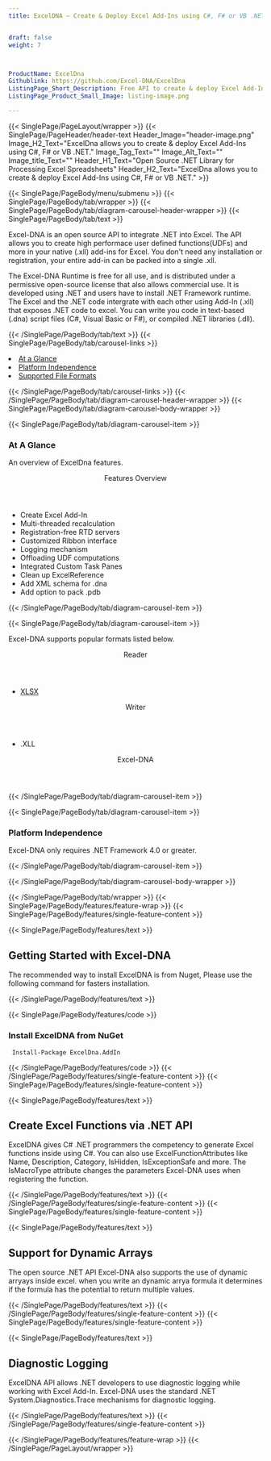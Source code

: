 ```yaml
---
title: ExcelDNA – Create & Deploy Excel Add-Ins using C#, F# or VB .NET


draft: false
weight: 7



ProductName: ExcelDna
Githublink: https://github.com/Excel-DNA/ExcelDna
ListingPage_Short_Description: Free API to create & deploy Excel Add-Ins using .NET.
ListingPage_Product_Small_Image: listing-image.png 

---
```


{{< SinglePage/PageLayout/wrapper >}}
{{< SinglePage/PageHeader/header-text
Header_Image="header-image.png"
Image_H2_Text="ExcelDna allows you to create & deploy Excel Add-Ins using C#, F# or VB .NET."
Image_Tag_Text=""
Image_Alt_Text=""
Image_title_Text=""
Header_H1_Text="Open Source .NET Library for Processing Excel Spreadsheets"
Header_H2_Text="ExcelDna allows you to create & deploy Excel Add-Ins using C#, F# or VB .NET." >}}

{{< SinglePage/PageBody/menu/submenu >}}
{{< SinglePage/PageBody/tab/wrapper >}}
{{< SinglePage/PageBody/tab/diagram-carousel-header-wrapper >}}
{{< SinglePage/PageBody/tab/text >}}



<p>Excel-DNA is an open source API to integrate .NET into Excel. The API allows you to create high performace user defined functions(UDFs) and more in your native (.xll) add-ins for Excel. You don't need any installation or registration, your entire add-in can be packed into a single .xll.</p>
<p>The Excel-DNA Runtime is free for all use, and is distributed under a permissive open-source license that also allows commercial use. It is developed using .NET and users have to install .NET Framework runtime. The Excel and the .NET code intergrate with each other using Add-In (.xll) that exposes .NET code to excel. You can write you code in text-based (.dna) script files (C#, Visual Basic or F#), or compiled .NET libraries (.dll).</p>

{{< /SinglePage/PageBody/tab/text >}}
{{< SinglePage/PageBody/tab/carousel-links >}}

<li data-target="#diagramcarousel" data-slide-to="0"><a href="#">At a Glance</a></li>
<li data-target="#diagramcarousel" data-slide-to="2"><a href="#">Platform Independence</a></li>
<li data-target="#diagramcarousel" data-slide-to="1"><a class="activetab" href="#">Supported File Formats</a></li>


{{< /SinglePage/PageBody/tab/carousel-links >}}
{{< /SinglePage/PageBody/tab/diagram-carousel-header-wrapper >}}
{{< SinglePage/PageBody/tab/diagram-carousel-body-wrapper >}}

{{< SinglePage/PageBody/tab/diagram-carousel-item >}}
<h3>At A Glance</h3>
<p>An overview of ExcelDna features.</p>
<div class="diagram1 d1-poi">
<div class="d1-row">
<div class="d1-col d1-left"><header>Features Overview</header>
<ul>
<li>Create Excel Add-In</li>
<li>Multi-threaded recalculation</li>
<li>Registration-free RTD servers</li>
<li>Customized Ribbon interface</li>
<li>Logging mechanism</li>
<li>Offloading UDF computations</li>
<li>Integrated Custom Task Panes</li>
<li>Clean up ExcelReference</li>
<li>Add XML schema for .dna</li>
<li>Add option to pack .pdb</li>
</ul>
</div>
<!--/left--></div>
<!-- <div class="d1-logo" style="border: none;">
         <img src='listing-image.png' alt="Compression APIs for .NET" /
         <header>Excen-DNA</header>
         <footer><small></small></footer>
        </div> --> <!--/logo--></div>
<!--/diagram1-->
{{< /SinglePage/PageBody/tab/diagram-carousel-item >}}

{{< SinglePage/PageBody/tab/diagram-carousel-item >}}
<p>Excel-DNA supports popular formats listed below.</p>
<div class="diagram1 d2 d1-poi">
<div class="d1-row">
<div class="d1-col d1-left"><header><i class="fa fa-arrows-v"> </i> Reader</header>
<ul>
<li><a href="https://docs.fileformat.com/spreadsheet/xlsx/">XLSX</a></li>
</ul>
</div>
<!--/left-->
<div class="d1-col d1-right"><header><i class="fa fa-long-arrow-down"> </i> Writer</header>
<ul>
<li><a>.XLL</a></li>
</ul>
</div>
<!--/right--></div>
<!--/row-->
<div class="d1-logo" style="border: none;"><!--<img src='listing-image.png' alt="Compression APIs for .NET" />--><header>Excel-DNA</header><footer><small></small></footer></div>
<!--/logo--></div>
<!--/diagram2-->
{{< /SinglePage/PageBody/tab/diagram-carousel-item >}}

{{< SinglePage/PageBody/tab/diagram-carousel-item >}}
<h3>Platform Independence</h3>
<p>Excel-DNA only requires .NET Framework 4.0 or greater.</p>
{{< /SinglePage/PageBody/tab/diagram-carousel-item >}}

{{< /SinglePage/PageBody/tab/diagram-carousel-body-wrapper >}}

{{< /SinglePage/PageBody/tab/wrapper >}}
{{< SinglePage/PageBody/features/feature-wrap >}}
{{< SinglePage/PageBody/features/single-feature-content >}}

{{< SinglePage/PageBody/features/text >}}
<h2 class="h2title">Getting Started with Excel-DNA</h2>
<p>The recommended way to install ExcelDNA is from Nuget, Please use the following command for fasters installation.</p>
{{< /SinglePage/PageBody/features/text >}}

{{< SinglePage/PageBody/features/code >}}
<h3>Install ExcelDNA from NuGet</h3>
<pre><code class="html"> Install-Package ExcelDna.AddIn</code></pre>


{{< /SinglePage/PageBody/features/code >}}
{{< /SinglePage/PageBody/features/single-feature-content >}}
{{< SinglePage/PageBody/features/single-feature-content >}}

{{< SinglePage/PageBody/features/text >}}
<h2 class="h2title">Create Excel Functions via .NET API</h2>
<p>ExcelDNA gives C# .NET programmers the competency to generate Excel functions inside using C#. You can also use ExcelFunctionAttributes like Name, Description, Category, IsHidden, IsExceptionSafe and more. The IsMacroType attribute changes the parameters Excel-DNA uses when registering the function.</p>

{{< /SinglePage/PageBody/features/text >}}
{{< /SinglePage/PageBody/features/single-feature-content >}}
{{< SinglePage/PageBody/features/single-feature-content >}}

{{< SinglePage/PageBody/features/text >}}
<h2 class="h2title">Support for Dynamic Arrays</h2>
<p>The open source .NET API Excel-DNA also supports the use of dynamic arryays inside excel. when you write an dynamic arrya formula it determines if the formula has the potential to return multiple values.</p>

{{< /SinglePage/PageBody/features/text >}}
{{< /SinglePage/PageBody/features/single-feature-content >}}
{{< SinglePage/PageBody/features/single-feature-content >}}

{{< SinglePage/PageBody/features/text >}}
<h2 class="h2title">Diagnostic Logging</h2>
<p>ExcelDNA API allows .NET developers to use diagnostic logging while working with Excel Add-In. Excel-DNA uses the standard .NET System.Diagnostics.Trace mechanisms for diagnostic logging.</p>

{{< /SinglePage/PageBody/features/text >}}
{{< /SinglePage/PageBody/features/single-feature-content >}}

{{< /SinglePage/PageBody/features/feature-wrap >}}
{{< /SinglePage/PageLayout/wrapper >}}